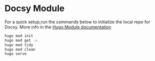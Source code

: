 # Docsy Module

For a quick setup,run the commands below to initialize the local repo for Docsy. More info in the [Hugo Module documentation](https://gohugo.io/hugo-modules/use-modules/)

``` bash
hugo mod init
hugo mod get -u
hugo mod tidy
hugo mod clean
hugo serve
```
